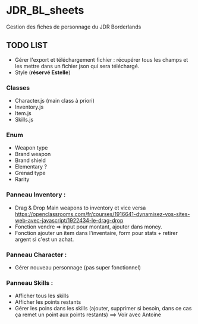 # JDR_BL_sheets

Gestion des fiches de personnage du JDR Borderlands

## TODO LIST

- Gérer l'export et téléchargement fichier : récupérer tous les champs et les mettre dans un fichier json qui sera téléchargé.
- Style (**réservé Estelle**)


### Classes
- Character.js (main class à priori)
- Inventory.js
- Item.js
- Skills.js

### Enum
- Weapon type
- Brand weapon
- Brand shield
- Elementary ?
- Grenad type
- Rarity

### Panneau Inventory :

- Drag & Drop Main weapons to inventory et vice versa
https://openclassrooms.com/fr/courses/1916641-dynamisez-vos-sites-web-avec-javascript/1922434-le-drag-drop
- Fonction vendre => input pour montant, ajouter dans money.
- Fonction ajouter un item dans l'inventaire, form pour stats + retirer argent si c'est un achat.

### Panneau Character :

- Gérer nouveau personnage (pas super fonctionnel)

### Panneau Skills :

- Afficher tous les skills
- Afficher les points restants
- Gérer les poins dans les skills (ajouter, supprimer si besoin, dans ce cas ça remet un point aux points restants) ==> Voir avec Antoine